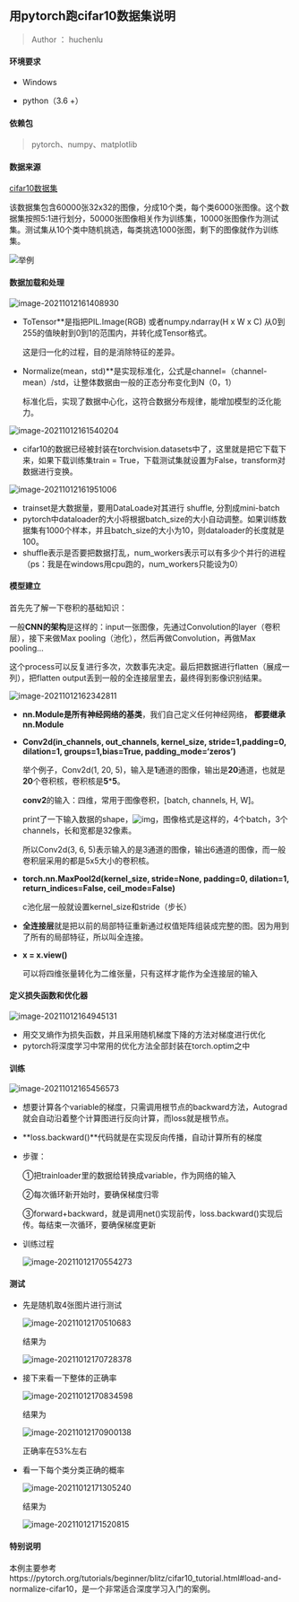 

## 用pytorch跑cifar10数据集说明

> Author ： huchenlu

#### 环境要求

* Windows

* python（3.6 +）

#### 依赖包

> pytorch、numpy、matplotlib

#### 数据来源

[cifar10数据集](http://www.cs.toronto.edu/~kriz/cifar.html)

该数据集包含60000张32x32的图像，分成10个类，每个类6000张图像。这个数据集按照5:1进行划分，50000张图像相关作为训练集，10000张图像作为测试集。测试集从10个类中随机挑选，每类挑选1000张图，剩下的图像就作为训练集。

![举例](https://github.com/kelseyscat/desktop-tutorial/blob/main/pics/1.png)

#### 数据加载和处理

![image-20211012161408930](https://github.com/kelseyscat/desktop-tutorial/blob/main/pics/2.png)

* ToTensor**是指把PIL.Image(RGB) 或者numpy.ndarray(H x W x C) 从0到255的值映射到0到1的范围内，并转化成Tensor格式。

  这是归一化的过程，目的是消除特征的差异。

* Normalize(mean，std)**是实现标准化，公式是channel=（channel-mean）/std，让整体数据由一般的正态分布变化到N（0，1）

  标准化后，实现了数据中心化，这符合数据分布规律，能增加模型的泛化能力。

![image-20211012161540204](https://github.com/kelseyscat/desktop-tutorial/blob/main/pics/3.png)

* cifar10的数据已经被封装在torchvision.datasets中了，这里就是把它下载下来，如果下载训练集train = True，下载测试集就设置为False，transform对数据进行变换。

![image-20211012161951006](https://github.com/kelseyscat/desktop-tutorial/blob/main/pics/4.png)

* trainset是大数据量，要用DataLoade对其进行 shuffle, 分割成mini-batch
* pytorch中dataloader的大小将根据batch_size的大小自动调整。如果训练数据集有1000个样本，并且batch_size的大小为10，则dataloader的长度就是100。
* shuffle表示是否要把数据打乱，num_workers表示可以有多少个并行的进程（ps：我是在windows用cpu跑的，num_workers只能设为0）

#### 模型建立

首先先了解一下卷积的基础知识：

一般**CNN的架构**是这样的：input一张图像，先通过Convolution的layer（卷积层），接下来做Max pooling（池化），然后再做Convolution，再做Max pooling...

这个process可以反复进行多次，次数事先决定。最后把数据进行flatten（展成一列），把flatten output丢到一般的全连接层里去，最终得到影像识别结果。

![image-20211012162342811](https://github.com/kelseyscat/desktop-tutorial/blob/main/pics/5.png)

* **nn.Module是所有神经网络的基类**，我们自己定义任何神经网络， **都要继承nn.Module**

* **Conv2d(in_channels, out_channels, kernel_size, stride=1,padding=0, dilation=1, groups=1,bias=True, padding_mode=‘zeros’)**

  举个例子，Conv2d(1, 20, 5)，输入是**1**通道的图像，输出是**20**通道，也就是**20**个卷积核，卷积核是**5*****5**。

  **conv2**的输入：四维，常用于图像卷积，[batch, channels, H, W]。

  print了一下输入数据的shape，![img](https://github.com/kelseyscat/desktop-tutorial/blob/main/pics/6.png)，图像格式是这样的，4个batch，3个channels，长和宽都是32像素。

  所以Conv2d(3, 6, 5)表示输入的是3通道的图像，输出6通道的图像，而一般卷积层采用的都是5x5大小的卷积核。

* **torch.nn.MaxPool2d(kernel_size, stride=None, padding=0, dilation=1, return_indices=False, ceil_mode=False)**

  c池化层一般就设置kernel_size和stride（步长）

* **全连接层**就是把以前的局部特征重新通过权值矩阵组装成完整的图。因为用到了所有的局部特征，所以叫全连接。

* **x = x.view()**

   可以将四维张量转化为二维张量，只有这样才能作为全连接层的输入

#### 定义损失函数和优化器

![image-20211012164945131](https://github.com/kelseyscat/desktop-tutorial/blob/main/pics/7.png)

* 用交叉熵作为损失函数，并且采用随机梯度下降的方法对梯度进行优化
* pytorch将深度学习中常用的优化方法全部封装在torch.optim之中

#### 训练

![image-20211012165456573](https://github.com/kelseyscat/desktop-tutorial/blob/main/pics/8.png)

* 想要计算各个variable的梯度，只需调用根节点的backward方法，Autograd就会自动沿着整个计算图进行反向计算，而loss就是根节点。

* **loss.backward()**代码就是在实现反向传播，自动计算所有的梯度

* 步骤：

  ①把trainloader里的数据给转换成variable，作为网络的输入

  ②每次循环新开始时，要确保梯度归零

  ③forward+backward，就是调用net()实现前传，loss.backward()实现后传。每结束一次循环，要确保梯度更新

* 训练过程

  ![image-20211012170554273](https://github.com/kelseyscat/desktop-tutorial/blob/main/pics/9.png)

#### 测试

* 先是随机取4张图片进行测试

  ![image-20211012170510683](https://github.com/kelseyscat/desktop-tutorial/blob/main/pics/10.png)

  结果为

  ![image-20211012170728378](https://github.com/kelseyscat/desktop-tutorial/blob/main/pics/11.png)

* 接下来看一下整体的正确率

  ![image-20211012170834598](https://github.com/kelseyscat/desktop-tutorial/blob/main/pics/12.png)

  结果为

  ![image-20211012170900138](https://github.com/kelseyscat/desktop-tutorial/blob/main/pics/13.png)

  正确率在53%左右

* 看一下每个类分类正确的概率

  ![image-20211012171305240](https://github.com/kelseyscat/desktop-tutorial/blob/main/pics/14.png)

  结果为

  ![image-20211012171520815](https://github.com/kelseyscat/desktop-tutorial/blob/main/pics/15.png)

#### 特别说明

本例主要参考https://pytorch.org/tutorials/beginner/blitz/cifar10_tutorial.html#load-and-normalize-cifar10，是一个非常适合深度学习入门的案例。

  
